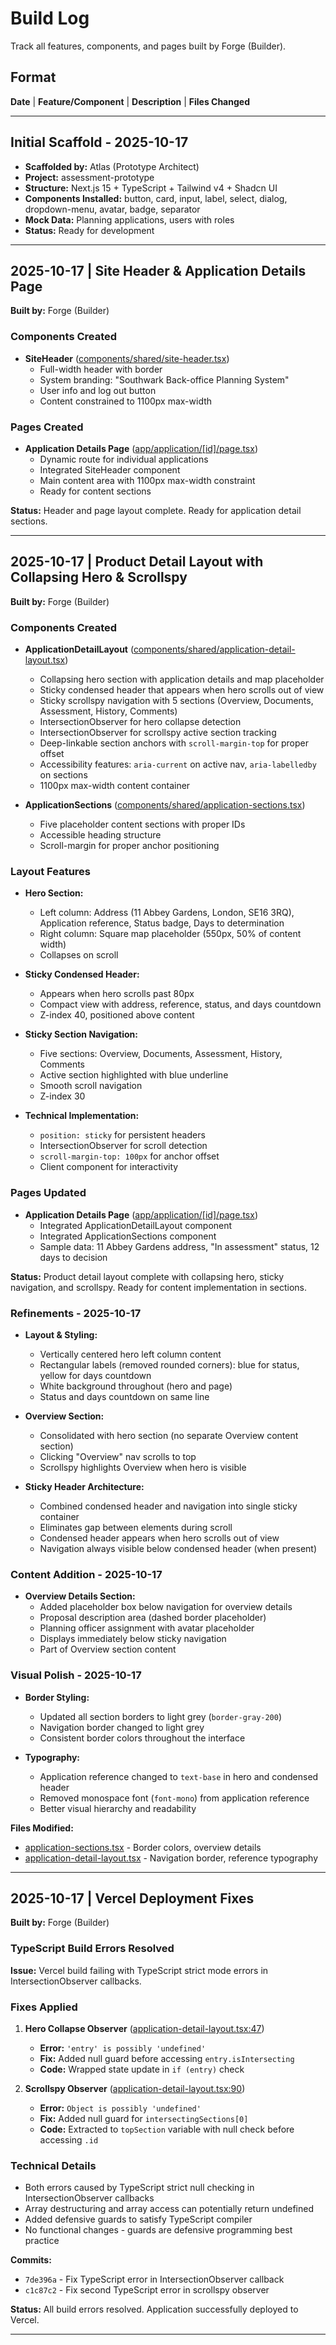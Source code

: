 # Build Log

Track all features, components, and pages built by Forge (Builder).

## Format
**Date** | **Feature/Component** | **Description** | **Files Changed**

---

## Initial Scaffold - 2025-10-17

- **Scaffolded by:** Atlas (Prototype Architect)
- **Project:** assessment-prototype
- **Structure:** Next.js 15 + TypeScript + Tailwind v4 + Shadcn UI
- **Components Installed:** button, card, input, label, select, dialog, dropdown-menu, avatar, badge, separator
- **Mock Data:** Planning applications, users with roles
- **Status:** Ready for development

---

## 2025-10-17 | Site Header & Application Details Page

**Built by:** Forge (Builder)

### Components Created
- **SiteHeader** ([components/shared/site-header.tsx](components/shared/site-header.tsx))
  - Full-width header with border
  - System branding: "Southwark Back-office Planning System"
  - User info and log out button
  - Content constrained to 1100px max-width

### Pages Created
- **Application Details Page** ([app/application/[id]/page.tsx](app/application/[id]/page.tsx))
  - Dynamic route for individual applications
  - Integrated SiteHeader component
  - Main content area with 1100px max-width constraint
  - Ready for content sections

**Status:** Header and page layout complete. Ready for application detail sections.

---

## 2025-10-17 | Product Detail Layout with Collapsing Hero & Scrollspy

**Built by:** Forge (Builder)

### Components Created
- **ApplicationDetailLayout** ([components/shared/application-detail-layout.tsx](components/shared/application-detail-layout.tsx))
  - Collapsing hero section with application details and map placeholder
  - Sticky condensed header that appears when hero scrolls out of view
  - Sticky scrollspy navigation with 5 sections (Overview, Documents, Assessment, History, Comments)
  - IntersectionObserver for hero collapse detection
  - IntersectionObserver for scrollspy active section tracking
  - Deep-linkable section anchors with `scroll-margin-top` for proper offset
  - Accessibility features: `aria-current` on active nav, `aria-labelledby` on sections
  - 1100px max-width content container

- **ApplicationSections** ([components/shared/application-sections.tsx](components/shared/application-sections.tsx))
  - Five placeholder content sections with proper IDs
  - Accessible heading structure
  - Scroll-margin for proper anchor positioning

### Layout Features
- **Hero Section:**
  - Left column: Address (11 Abbey Gardens, London, SE16 3RQ), Application reference, Status badge, Days to determination
  - Right column: Square map placeholder (550px, 50% of content width)
  - Collapses on scroll

- **Sticky Condensed Header:**
  - Appears when hero scrolls past 80px
  - Compact view with address, reference, status, and days countdown
  - Z-index 40, positioned above content

- **Sticky Section Navigation:**
  - Five sections: Overview, Documents, Assessment, History, Comments
  - Active section highlighted with blue underline
  - Smooth scroll navigation
  - Z-index 30

- **Technical Implementation:**
  - `position: sticky` for persistent headers
  - IntersectionObserver for scroll detection
  - `scroll-margin-top: 100px` for anchor offset
  - Client component for interactivity

### Pages Updated
- **Application Details Page** ([app/application/[id]/page.tsx](app/application/[id]/page.tsx))
  - Integrated ApplicationDetailLayout component
  - Integrated ApplicationSections component
  - Sample data: 11 Abbey Gardens address, "In assessment" status, 12 days to decision

**Status:** Product detail layout complete with collapsing hero, sticky navigation, and scrollspy. Ready for content implementation in sections.

### Refinements - 2025-10-17

- **Layout & Styling:**
  - Vertically centered hero left column content
  - Rectangular labels (removed rounded corners): blue for status, yellow for days countdown
  - White background throughout (hero and page)
  - Status and days countdown on same line

- **Overview Section:**
  - Consolidated with hero section (no separate Overview content section)
  - Clicking "Overview" nav scrolls to top
  - Scrollspy highlights Overview when hero is visible

- **Sticky Header Architecture:**
  - Combined condensed header and navigation into single sticky container
  - Eliminates gap between elements during scroll
  - Condensed header appears when hero scrolls out of view
  - Navigation always visible below condensed header (when present)

### Content Addition - 2025-10-17

- **Overview Details Section:**
  - Added placeholder box below navigation for overview details
  - Proposal description area (dashed border placeholder)
  - Planning officer assignment with avatar placeholder
  - Displays immediately below sticky navigation
  - Part of Overview section content

### Visual Polish - 2025-10-17

- **Border Styling:**
  - Updated all section borders to light grey (`border-gray-200`)
  - Navigation border changed to light grey
  - Consistent border colors throughout the interface

- **Typography:**
  - Application reference changed to `text-base` in hero and condensed header
  - Removed monospace font (`font-mono`) from application reference
  - Better visual hierarchy and readability

**Files Modified:**
- [application-sections.tsx](components/shared/application-sections.tsx) - Border colors, overview details
- [application-detail-layout.tsx](components/shared/application-detail-layout.tsx) - Navigation border, reference typography

---

## 2025-10-17 | Vercel Deployment Fixes

**Built by:** Forge (Builder)

### TypeScript Build Errors Resolved

**Issue:** Vercel build failing with TypeScript strict mode errors in IntersectionObserver callbacks.

### Fixes Applied

1. **Hero Collapse Observer** ([application-detail-layout.tsx:47](components/shared/application-detail-layout.tsx#L47))
   - **Error:** `'entry' is possibly 'undefined'`
   - **Fix:** Added null guard before accessing `entry.isIntersecting`
   - **Code:** Wrapped state update in `if (entry)` check

2. **Scrollspy Observer** ([application-detail-layout.tsx:90](components/shared/application-detail-layout.tsx#L90))
   - **Error:** `Object is possibly 'undefined'`
   - **Fix:** Added null guard for `intersectingSections[0]`
   - **Code:** Extracted to `topSection` variable with null check before accessing `.id`

### Technical Details
- Both errors caused by TypeScript strict null checking in IntersectionObserver callbacks
- Array destructuring and array access can potentially return undefined
- Added defensive guards to satisfy TypeScript compiler
- No functional changes - guards are defensive programming best practice

**Commits:**
- `7de396a` - Fix TypeScript error in IntersectionObserver callback
- `c1c87c2` - Fix second TypeScript error in scrollspy observer

**Status:** All build errors resolved. Application successfully deployed to Vercel.

---
